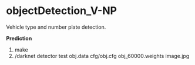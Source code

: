 # objectDetection_V-NP
Vehicle type and number plate detection.

**Prediction**
1. make
2. /darknet detector test obj.data cfg/obj.cfg obj_60000.weights image.jpg
